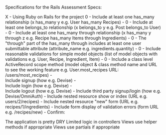 Specifications for the Rails Assessment
Specs:

X - Using Ruby on Rails for the project
0 - Include at least one has_many relationship (x has_many y e.g. User has_many Recipes)
	-
0 - Include at least one belongs_to relationship (x belongs_to y e.g. Post belongs_to User)
	- 
0 - Include at least one has_many through relationship (x has_many y through z e.g. Recipe has_many Items through Ingredients)
	- 
0 - The "through" part of the has_many through includes at least one user submittable attribute (attribute_name e.g. ingredients.quantity)
	- 
0 - Include reasonable validations for simple model objects (list of model objects with validations e.g. User, Recipe, Ingredient, Item)
	- 
0 - Include a class level ActiveRecord scope method (model object & class method name and URL to see the working feature e.g. User.most_recipes URL: /users/most_recipes)
	- 	
 Include signup (how e.g. Devise)
 	- 	
 Include login (how e.g. Devise)
 	- 	
 Include logout (how e.g. Devise)
 	- 
 Include third party signup/login (how e.g. Devise/OmniAuth)
 	- 
 Include nested resource show or index (URL e.g. users/2/recipes)
 	- 
 Include nested resource "new" form (URL e.g. recipes/1/ingredients)
 	- 
 Include form display of validation errors (form URL e.g. /recipes/new)
 	- 
Confirm:

 The application is pretty DRY
 Limited logic in controllers
 Views use helper methods if appropriate
 Views use partials if appropriate